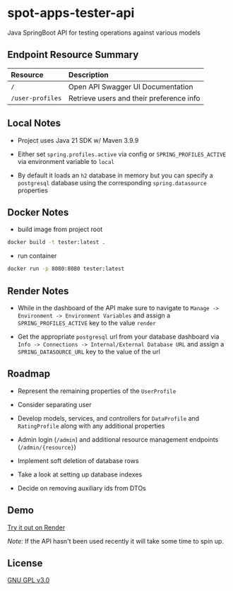 # spot-apps-tester-api
Java SpringBoot API for testing operations against various models

## Endpoint Resource Summary
| Resource         | Description                              |
| :--------------- | :--------------------------------------- |
| `/`              | Open API Swagger UI Documentation        |
| `/user-profiles` | Retrieve users and their preference info |

## Local Notes
- Project uses Java 21 SDK w/ Maven 3.9.9

- Either set `spring.profiles.active` via config or `SPRING_PROFILES_ACTIVE` via environment variable to `local`

- By default it loads an `h2` database in memory but you can specify a `postgresql` database using the corresponding `spring.datasource` properties


## Docker Notes
- build image from project root
```bash
docker build -t tester:latest .
```
- run container
```bash
docker run -p 8080:8080 tester:latest
```

## Render Notes
- While in the dashboard of the API make sure to navigate to `Manage -> Environment -> Environment Variables` and assign a `SPRING_PROFILES_ACTIVE` key to the value `render`

- Get the appropriate `postgresql` url from your database dashboard via `Info -> Connections -> Internal/External Database URL` and assign a `SPRING_DATASOURCE_URL` key to the value of the url

## Roadmap
- Represent the remaining properties of the `UserProfile`

- Consider separating user

- Develop models, services, and controllers for `DataProfile` and `RatingProfile` along with any additional properties

- Admin login (`/admin`) and additional resource management endpoints (`/admin/{resource}`)

- Implement soft deletion of database rows

- Take a look at setting up database indexes

- Decide on removing auxiliary ids from DTOs

## Demo
[Try it out on Render](https://spot-apps-tester-api.onrender.com/)

*Note:* If the API hasn't been used recently it will take some time to spin up.


## License
[GNU GPL v3.0](https://choosealicense.com/licenses/gpl-3.0/)

